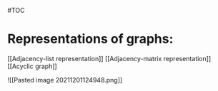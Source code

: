 #TOC
# Representations of graphs:

[[Adjacency-list representation]] 
[[Adjacency-matrix representation]]
[[Acyclic graph]]

![[Pasted image 20211201124948.png]]